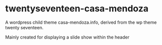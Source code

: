 # twentyseventeen-casa-mendoza
A wordpress child theme casa-mendoza.info, derived from the wp theme twenty seventeen.

Mainly created for displaying a slide show within the header
